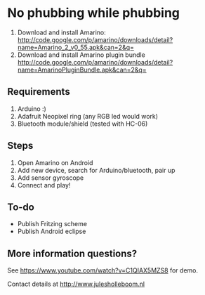 No phubbing while phubbing
===========

1. Download and install Amarino: http://code.google.com/p/amarino/downloads/detail?name=Amarino_2_v0_55.apk&can=2&q=
2. Download and install Amarino plugin bundle http://code.google.com/p/amarino/downloads/detail?name=AmarinoPluginBundle.apk&can=2&q=


## Requirements

1. Arduino :)
2. Adafruit Neopixel ring (any RGB led would work)
3. Bluetooth module/shield (tested with HC-06)

## Steps

1. Open Amarino on Android
2. Add new device, search for Arduino/bluetooth, pair up
3. Add sensor gyroscope
4. Connect and play!


## To-do
- Publish Fritzing scheme
- Publish Android eclipse

## More information questions?

See https://www.youtube.com/watch?v=C1QIAX5MZS8 for demo.

Contact details at http://www.julesholleboom.nl
